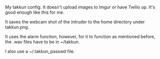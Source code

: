My takkun config. It doesn't upload images to Imgur or have Twilio up. It's good enough like this for me.

It saves the webcam shot of the intruder to the home directory under takkun.png.

It uses the alarm function, however, for it to function as mentioned before, the .wav files have to be in ~/takkun.

I also use a ~/.takkun_passwd file.